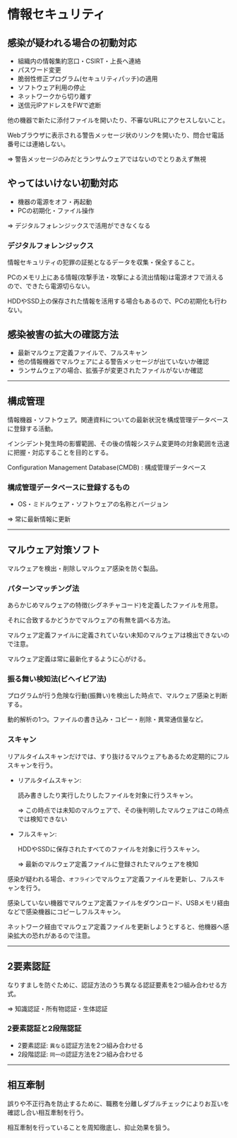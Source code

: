 # 情報セキュリティ

## 感染が疑われる場合の初動対応

- 組織内の情報集約窓口・CSIRT・上長へ連絡
- パスワード変更
- 脆弱性修正プログラム(セキュリティパッチ)の適用
- ソフトウェア利用の停止
- ネットワークから切り離す
- 送信元IPアドレスをFWで遮断

他の機器で新たに添付ファイルを開いたり、不審なURLにアクセスしないこと。

Webブラウザに表示される警告メッセージ状のリンクを開いたり、問合せ電話番号には連絡しない。

=> 警告メッセージのみだとランサムウェアではないのでとりあえず無視

## やってはいけない初動対応

- 機器の電源をオフ・再起動
- PCの初期化・ファイル操作

=> デジタルフォレンジックスで活用ができなくなる

### デジタルフォレンジックス

情報セキュリティの犯罪の証拠となるデータを収集・保全すること。

PCのメモリ上にある情報(攻撃手法・攻撃による流出情報)は電源オフで消えるので、できたら電源切らない。

HDDやSSD上の保存された情報を活用する場合もあるので、PCの初期化も行わない。

## 感染被害の拡大の確認方法

- 最新マルウェア定義ファイルで、フルスキャン
- 他の情報機器でマルウェアによる警告メッセージが出ていないか確認
- ランサムウェアの場合、拡張子が変更されたファイルがないか確認

---

## 構成管理

情報機器・ソフトウェア。関連資料についての最新状況を構成管理データベースに登録する活動。

インシデント発生時の影響範囲、その後の情報システム変更時の対象範囲を迅速に把握・対応することを目的とする。

Configuration Management Database(CMDB) : 構成管理データベース

### 構成管理データベースに登録するもの

- OS・ミドルウェア・ソフトウェアの名称とバージョン

=> 常に最新情報に更新

---

## マルウェア対策ソフト

マルウェアを検出・削除しマルウェア感染を防ぐ製品。

### パターンマッチング法

あらかじめマルウェアの特徴(シグネチャコード)を定義したファイルを用意。

それに合致するかどうかでマルウェアの有無を調べる方法。

マルウェア定義ファイルに定義されていない未知のマルウェアは検出できないので注意。

マルウェア定義は常に最新化するように心がける。

### 振る舞い検知法(ビヘイビア法)

プログラムが行う危険な行動(振舞い)を検出した時点で、マルウェア感染と判断する。

動的解析の1つ。ファイルの書き込み・コピー・削除・異常通信量など。

### スキャン

リアルタイムスキャンだけでは、すり抜けるマルウェアもあるため定期的にフルスキャンを行う。

- リアルタイムスキャン:

  読み書きしたり実行したりしたファイルを対象に行うスキャン。

  => この時点では未知のマルウェアで、その後判明したマルウェアはこの時点では検知できない

- フルスキャン:

  HDDやSSDに保存されたすべてのファイルを対象に行うスキャン。

  => 最新のマルウェア定義ファイルに登録されたマルウェアを検知

感染が疑われる場合、`オフライン`でマルウェア定義ファイルを更新し、フルスキャンを行う。

感染していない機器でマルウェア定義ファイルをダウンロード、USBメモリ経由などで感染機器にコピーしフルスキャン。

ネットワーク経由でマルウェア定義ファイルを更新しようとすると、他機器へ感染拡大の恐れがあるので注意。

---

## 2要素認証

なりすましを防ぐために、認証方法のうち異なる認証要素を2つ組み合わせる方式。

=> 知識認証・所有物認証・生体認証

### 2要素認証と2段階認証

- 2要素認証: `異なる`認証方法を2つ組み合わせる
- 2段階認証: `同一の`認証方法を2つ組み合わせる

---

## 相互牽制

誤りや不正行為を防止するために、職務を分離しダブルチェックによりお互いを確認し合い相互牽制を行う。

相互牽制を行っていることを周知徹底し、抑止効果を狙う。

